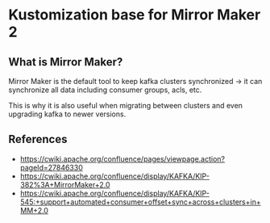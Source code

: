 # Kustomization base for Mirror Maker 2

## What is Mirror Maker?
Mirror Maker is the default tool to keep kafka clusters synchronized -> it can synchronize all data including consumer groups, acls, etc.

This is why it is also useful when migrating between clusters and even upgrading kafka to newer versions.

## References
- https://cwiki.apache.org/confluence/pages/viewpage.action?pageId=27846330
- https://cwiki.apache.org/confluence/display/KAFKA/KIP-382%3A+MirrorMaker+2.0
- https://cwiki.apache.org/confluence/display/KAFKA/KIP-545:+support+automated+consumer+offset+sync+across+clusters+in+MM+2.0
